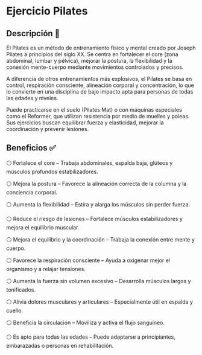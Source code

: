 # Ejercicio Pilates 

## Descripción 📖 

El Pilates es un método de entrenamiento físico y mental creado por Joseph Pilates a principios del siglo XX. Se centra en fortalecer el core (zona abdominal, lumbar y pélvica), mejorar la postura, la flexibilidad y la conexión mente-cuerpo mediante movimientos controlados y precisos.

A diferencia de otros entrenamientos más explosivos, el Pilates se basa en control, respiración consciente, alineación corporal y concentración, lo que lo convierte en una disciplina de bajo impacto apta para personas de todas las edades y niveles.

Puede practicarse en el suelo (Pilates Mat) o con máquinas especiales como el Reformer, que utilizan resistencia por medio de muelles y poleas. Sus ejercicios buscan equilibrar fuerza y elasticidad, mejorar la coordinación y prevenir lesiones.

## Beneficios ✅

⚪ Fortalece el core – Trabaja abdominales, espalda baja, glúteos y músculos profundos estabilizadores.

⚪ Mejora la postura – Favorece la alineación correcta de la columna y la conciencia corporal.

⚪ Aumenta la flexibilidad – Estira y alarga los músculos sin perder fuerza.

⚪ Reduce el riesgo de lesiones – Fortalece músculos estabilizadores y mejora el equilibrio muscular.

⚪ Mejora el equilibrio y la coordinación – Trabaja la conexión entre mente y cuerpo.

⚪ Favorece la respiración consciente – Ayuda a oxigenar mejor el organismo y a relajar tensiones.

⚪ Aumenta la fuerza sin volumen excesivo – Desarrolla músculos largos y tonificados.

⚪ Alivia dolores musculares y articulares – Especialmente útil en espalda y cuello.

⚪ Beneficia la circulación – Moviliza y activa el flujo sanguíneo.

⚪ Es apto para todas las edades – Puede adaptarse a principiantes, embarazadas o personas en rehabilitación.